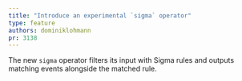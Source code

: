 ```yaml
---
title: "Introduce an experimental `sigma` operator"
type: feature
authors: dominiklohmann
pr: 3138
---
```


The new `sigma` operator filters its input with Sigma rules and outputs matching
events alongside the matched rule.
